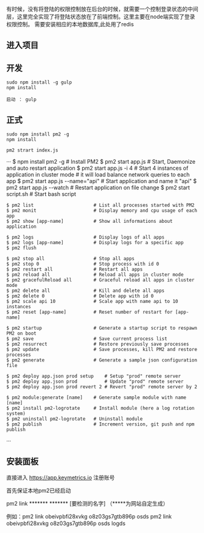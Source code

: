 有时候，没有将登陆的权限控制放在后台的时候，就需要一个控制登录状态的中间层，这里完全实现了将登陆状态放在了前端控制。这里主要在node端实现了登录权限控制。
需要安装相应的本地数据库,此处用了redis
## 进入项目
## 开发
    sudo npm install -g gulp
    npm install

    启动 ： gulp

## 正式
    sudo npm install pm2 -g
    npm install

    pm2 strart index.js

···
    $ npm install pm2 -g            # Install PM2
    $ pm2 start app.js              # Start, Daemonize and auto restart application
    $ pm2 start app.js -i 4         # Start 4 instances of application in cluster mode
                                    # it will load balance network queries to each app
    $ pm2 start app.js --name="api" # Start application and name it "api"
    $ pm2 start app.js --watch      # Restart application on file change
    $ pm2 start script.sh           # Start bash script

    $ pm2 list                      # List all processes started with PM2
    $ pm2 monit                     # Display memory and cpu usage of each app
    $ pm2 show [app-name]           # Show all informations about application

    $ pm2 logs                      # Display logs of all apps
    $ pm2 logs [app-name]           # Display logs for a specific app
    $ pm2 flush

    $ pm2 stop all                  # Stop all apps
    $ pm2 stop 0                    # Stop process with id 0
    $ pm2 restart all               # Restart all apps
    $ pm2 reload all                # Reload all apps in cluster mode
    $ pm2 gracefulReload all        # Graceful reload all apps in cluster mode
    $ pm2 delete all                # Kill and delete all apps
    $ pm2 delete 0                  # Delete app with id 0
    $ pm2 scale api 10              # Scale app with name api to 10 instances
    $ pm2 reset [app-name]          # Reset number of restart for [app-name]

    $ pm2 startup                   # Generate a startup script to respawn PM2 on boot
    $ pm2 save                      # Save current process list
    $ pm2 resurrect                 # Restore previously save processes
    $ pm2 update                    # Save processes, kill PM2 and restore processes
    $ pm2 generate                  # Generate a sample json configuration file

    $ pm2 deploy app.json prod setup    # Setup "prod" remote server
    $ pm2 deploy app.json prod          # Update "prod" remote server
    $ pm2 deploy app.json prod revert 2 # Revert "prod" remote server by 2

    $ pm2 module:generate [name]    # Generate sample module with name [name]
    $ pm2 install pm2-logrotate     # Install module (here a log rotation system)
    $ pm2 uninstall pm2-logrotate   # Uninstall module
    $ pm2 publish                   # Increment version, git push and npm publish

···


## 安装面板

   直接进入 https://app.keymetrics.io  注册账号

   首先保证本地pm2已经启动

   pm2 link ******* ******* [要检测的名字] （*****为网站自定生成）

   例如：pm2 link obeivpbfi28xvkg o8z03gs7gtb896p osds
        pm2 link obeivpbfi28xvkg o8z03gs7gtb896p osds logds





